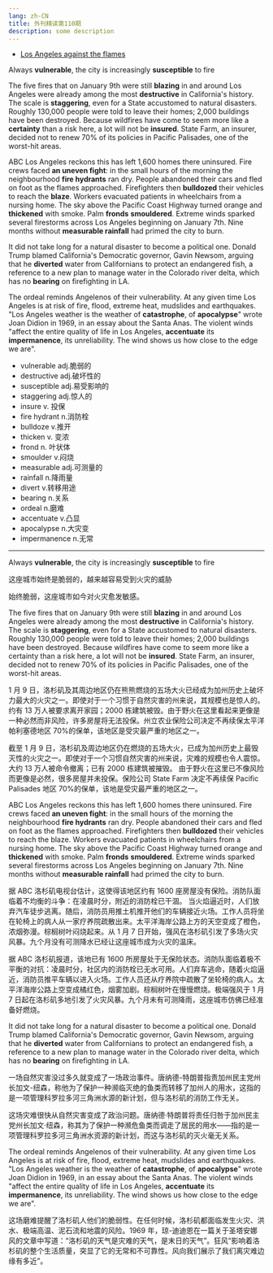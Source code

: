 ```yaml
---
lang: zh-CN
title: 外刊精读第110期
description: some description
---
```


- [Los Angeles against the flames](https://www.youtube.com/watch?v=f7khvy1vUQQ&t=987s)

Always **vulnerable**, the city is increasingly **susceptible** to fire

The five fires that on January 9th were still **blazing** in and around Los Angeles were already among the most **destructive** in California's history. The scale is **staggering**, even for a State accustomed to natural disasters. Roughly 130,000 people were told to leave their homes; 2,000 buildings have been destroyed.
Because wildfires have come to seem more like a **certainty** than a risk here, a lot will not be **insured**. State Farm, an insurer, decided not to renew 70% of its policies in Pacific Palisades, one of the worst-hit areas.

ABC Los Angeles reckons this has left 1,600 homes there uninsured. Fire crews faced **an uneven fight**: in the small hours of the morning the neighbourhood **fire hydrants** ran dry. People abandoned their cars and fled on foot as
the flames approached. Firefighters then **bulldozed** their vehicles to reach the **blaze**. Workers evacuated patients in wheelchairs from a nursing home. The sky above the Pacific Coast Highway turned orange and **thickened** with smoke. Palm **fronds** **smouldered**. Extreme winds sparked several firestorms across Los Angeles beginning on January 7th. Nine months without **measurable rainfall** had primed the city to burn.

It did not take long for a natural disaster to become a political one. Donald Trump blamed California's Democratic governor, Gavin Newsom, arguing that he **diverted** water from Californians to protect an endangered fish, a reference to a new plan to manage water in the Colorado river delta, which has no **bearing** on firefighting in LA.

The ordeal reminds Angelenos of their vulnerability. At any given time Los Angeles is at risk of fire, flood, extreme heat, mudslides and earthquakes. "Los Angeles weather is the weather of **catastrophe**, of **apocalypse**" wrote Joan Didion in 1969, in an essay about the Santa Anas. The violent winds "affect the entire quality of life in Los Angeles, **accentuate** its **impermanence**, its unreliability. The wind shows us how close to the edge we are".

- vulnerable adj.脆弱的
- destructive adj.破坏性的
- susceptible adj.易受影响的
- staggering adj.惊人的
- insure v. 投保
- fire hydrant n.消防栓
- bulldoze v.推开
- thicken v. 变浓
- frond n. 叶状体
- smoulder v.闷烧
- measurable adj.可测量的
- rainfall n.降雨量
- divert v.转移用途
- bearing n.关系
- ordeal n.磨难
- accentuate v.凸显
- apocalypse n.大灾变
- impermanence n.无常

---

Always **vulnerable**, the city is increasingly **susceptible** to fire

这座城市始终是脆弱的，越来越容易受到火灾的威胁

始终脆弱，这座城市如今对火灾愈发敏感。

The five fires that on January 9th were still **blazing** in and around Los Angeles were already among the most **destructive** in California's history. The scale is **staggering**, even for a State accustomed to natural disasters. Roughly 130,000 people were told to leave their homes; 2,000 buildings have been destroyed.
Because wildfires have come to seem more like a certainty than a risk here, a lot will not be **insured**. State Farm, an insurer, decided not to renew 70% of its policies in Pacific Palisades, one of the worst-hit areas.

1 月 9 日，洛杉矶及其周边地区仍在熊熊燃烧的五场大火已经成为加州历史上破坏力最大的火灾之一。即使对于一个习惯于自然灾害的州来说，其规模也是惊人的。约有 13 万人被要求离开家园；2000 栋建筑被毁。由于野火在这里看起来更像是一种必然而非风险，许多房屋将无法投保。州立农业保险公司决定不再续保太平洋帕利塞德地区 70%的保单，该地区是受灾最严重的地区之一。

截至 1 月 9 日，洛杉矶及周边地区仍在燃烧的五场大火，已成为加州历史上最毁灭性的火灾之一。即使对于一个习惯自然灾害的州来说，灾难的规模也令人震惊。大约 13 万人被命令撤离；已有 2000 栋建筑被摧毁。
由于野火在这里已不像风险而更像是必然，很多房屋并未投保。保险公司 State Farm 决定不再续保 Pacific Palisades 地区 70%的保单，该地是受灾最严重的地区之一。

ABC Los Angeles reckons this has left 1,600 homes there uninsured. Fire crews faced **an uneven fight**: in the small hours of the morning the neighbourhood **fire hydrants** ran dry. People abandoned their cars and fled on foot as
the flames approached. Firefighters then **bulldozed** their vehicles to reach the blaze. Workers evacuated patients in wheelchairs from a nursing home. The sky above the Pacific Coast Highway turned orange and **thickened** with smoke. Palm **fronds** **smouldered**. Extreme winds sparked several firestorms across Los Angeles beginning on January 7th. Nine months without **measurable rainfall** had primed the city to burn.

据 ABC 洛杉矶电视台估计，这使得该地区约有 1600 座房屋没有保险。消防队面临着不均衡的斗争：在凌晨时分，附近的消防栓已干涸。 当火焰逼近时，人们放弃汽车徒步逃离。随后，消防员用推土机推开他们的车辆接近火场。工作人员将坐在轮椅上的病人从一家疗养院疏散出来。太平洋海岸公路上方的天空变成了橙色，浓烟弥漫。棕榈树叶闷烧起来。从 1 月 7 日开始，强风在洛杉矶引发了多场火灾风暴。九个月没有可测降水已经让这座城市成为火灾的温床。

据 ABC 洛杉矶报道，该地已有 1600 所房屋处于无保险状态。消防队面临着极不平衡的对抗：凌晨时分，社区内的消防栓已无水可用。人们弃车逃命，随着火焰逼近，消防员推平车辆以进入火场。工作人员还从疗养院中疏散了坐轮椅的病人。太平洋海岸公路上空变成橘红色，烟雾加剧。棕榈树叶在慢慢燃烧。极端强风于 1 月 7 日起在洛杉矶多地引发了火灾风暴。九个月未有可测降雨，这座城市仿佛已经准备好燃烧。

It did not take long for a natural disaster to become a political one. Donald Trump blamed California's Democratic governor, Gavin Newsom, arguing that he **diverted** water from Californians to protect an endangered fish, a reference to a new plan to manage water in the Colorado river delta, which has no **bearing** on firefighting in LA.

一场自然灾害没过多久就变成了一场政治事件。唐纳德-特朗普指责加州民主党州长加文-纽森，称他为了保护一种濒临灭绝的鱼类而转移了加州人的用水，这指的是一项管理科罗拉多河三角洲水源的新计划，但与洛杉矶的消防工作无关。

这场灾难很快从自然灾害变成了政治问题。唐纳德·特朗普将责任归咎于加州民主党州长加文·纽森，称其为了保护一种濒危鱼类而调走了居民的用水——指的是一项管理科罗拉多河三角洲水资源的新计划，而这与洛杉矶的灭火毫无关系。

The ordeal reminds Angelenos of their vulnerability. At any given time Los Angeles is at risk of fire, flood, extreme heat, mudslides and earthquakes. "Los Angeles weather is the weather of **catastrophe**, of **apocalypse**" wrote Joan Didion in 1969, in an essay about the Santa Anas. The violent winds "affect the entire quality of life in Los Angeles, **accentuate** its **impermanence**, its unreliability. The wind shows us how close to the edge we are".

这场磨难提醒了洛杉矶人他们的脆弱性。在任何时候，洛杉矶都面临发生火灾、洪水、极端高温、泥石流和地震的风险。1969 年，琼-迪迪恩在一篇关于圣塔安娜风的文章中写道：“洛杉矶的天气是灾难的天气，是末日的天气”。狂风“影响着洛杉矶的整个生活质量，突显了它的无常和不可靠性。风向我们展示了我们离灾难边缘有多近”。
